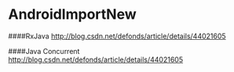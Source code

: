 # AndroidImportNew

####RxJava  http://blog.csdn.net/defonds/article/details/44021605

####Java Concurrent http://blog.csdn.net/defonds/article/details/44021605

